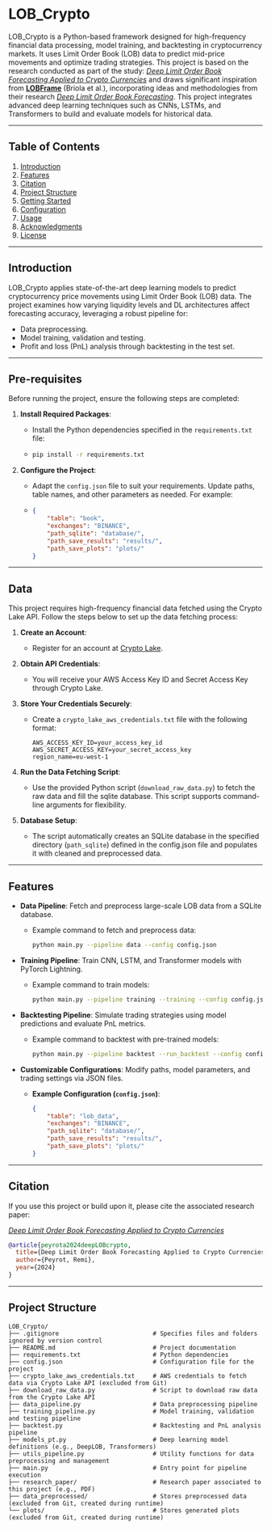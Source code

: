 # LOB_Crypto

LOB_Crypto is a Python-based framework designed for high-frequency financial data processing, model training, and backtesting in cryptocurrency markets. It uses Limit Order Book (LOB) data to predict mid-price movements and optimize trading strategies. 
This project is based on the research conducted as part of the study: [*Deep Limit Order Book Forecasting Applied to Crypto Currencies*](research_papers/Deep_Limit_Order_Book_Forecasting_Applied_to_Crypto_Currencies.pdf) and draws significant inspiration from [**LOBFrame**](https://github.com/FinancialComputingUCL/LOBFrame) (Briola et al.), incorporating ideas and methodologies from their research [*Deep Limit Order Book Forecasting*](https://arxiv.org/abs/2403.09267).
This project integrates advanced deep learning techniques such as CNNs, LSTMs, and Transformers to build and evaluate models for historical data.

---

## Table of Contents
1. [Introduction](#introduction)
2. [Features](#features)
3. [Citation](#citation)
4. [Project Structure](#project-structure)
5. [Getting Started](#getting-started)
6. [Configuration](#configuration)
7. [Usage](#usage)
8. [Acknowledgments](#acknowledgments)
9. [License](#license)

---

## Introduction

LOB_Crypto applies state-of-the-art deep learning models to predict cryptocurrency price movements using Limit Order Book (LOB) data. The project examines how varying liquidity levels and DL architectures affect forecasting accuracy, leveraging a robust pipeline for:
- Data preprocessing.
- Model training, validation and testing.
- Profit and loss (PnL) analysis through backtesting in the test set.

---

## Pre-requisites

Before running the project, ensure the following steps are completed:

1. **Install Required Packages**:
   - Install the Python dependencies specified in the `requirements.txt` file:
   - 
     ```bash
     pip install -r requirements.txt
     ```

2. **Configure the Project**:
   - Adapt the `config.json` file to suit your requirements. Update paths, table names, and other parameters as needed. For example:
   - 
     ```json
     {
         "table": "book",
         "exchanges": "BINANCE",
         "path_sqlite": "database/",
         "path_save_results": "results/",
         "path_save_plots": "plots/"
     }
     ```

---

## Data

This project requires high-frequency financial data fetched using the Crypto Lake API. Follow the steps below to set up the data fetching process:

1. **Create an Account**:
   - Register for an account at [Crypto Lake](https://crypto-lake.com/).

2. **Obtain API Credentials**:
   - You will receive your AWS Access Key ID and Secret Access Key through Crypto Lake.

3. **Store Your Credentials Securely**:
   - Create a `crypto_lake_aws_credentials.txt` file with the following format:
     
     ```
     AWS_ACCESS_KEY_ID=your_access_key_id
     AWS_SECRET_ACCESS_KEY=your_secret_access_key
     region_name=eu-west-1
     ```

4. **Run the Data Fetching Script**:
   - Use the provided Python script (`download_raw_data.py`) to fetch the raw data and fill the sqlite database. This script supports command-line arguments for flexibility.

5. **Database Setup**:
   - The script automatically creates an SQLite database in the specified directory (`path_sqlite`) defined in the config.json file and populates it with cleaned and preprocessed data.


---

## Features

- **Data Pipeline**: Fetch and preprocess large-scale LOB data from a SQLite database.
  - Example command to fetch and preprocess data:
    ```bash
    python main.py --pipeline data --config config.json
    ```

- **Training Pipeline**: Train CNN, LSTM, and Transformer models with PyTorch Lightning.
  - Example command to train models:
    ```bash
    python main.py --pipeline training --training --config config.json
    ```

- **Backtesting Pipeline**: Simulate trading strategies using model predictions and evaluate PnL metrics.
  - Example command to backtest with pre-trained models:
    ```bash
    python main.py --pipeline backtest --run_backtest --config config.json
    ```

- **Customizable Configurations**: Modify paths, model parameters, and trading settings via JSON files.
  - **Example Configuration (`config.json`)**:
    ```json
    {
        "table": "lob_data",
        "exchanges": "BINANCE",
        "path_sqlite": "database/",
        "path_save_results": "results/",
        "path_save_plots": "plots/"
    }
    ```

---

## Citation

If you use this project or build upon it, please cite the associated research paper:

[*Deep Limit Order Book Forecasting Applied to Crypto Currencies*](research_papers/Deep_Limit_Order_Book_Forecasting_Applied_to_Crypto_Currencies.pdf)


```bibtex
@article{peyrota2024deepLOBcrypto,
  title={Deep Limit Order Book Forecasting Applied to Crypto Currencies},
  author={Peyrot, Remi},
  year={2024}
}
```

---

## Project Structure

```
LOB_Crypto/
├── .gitignore                          # Specifies files and folders ignored by version control
├── README.md                           # Project documentation
├── requirements.txt                    # Python dependencies
├── config.json                         # Configuration file for the project
├── crypto_lake_aws_credentials.txt     # AWS credentials to fetch data via Crypto Lake API (excluded from Git)
├── download_raw_data.py                # Script to download raw data from the Crypto Lake API
├── data_pipeline.py                    # Data preprocessing pipeline
├── training_pipeline.py                # Model training, validation and testing pipeline
├── backtest.py                         # Backtesting and PnL analysis pipeline
├── models_pt.py                        # Deep learning model definitions (e.g., DeepLOB, Transformers)
├── utils_pipeline.py                   # Utility functions for data preprocessing and management
├── main.py                             # Entry point for pipeline execution
├── research_paper/                     # Research paper associated to this project (e.g., PDF)
├── data_preprocessed/                  # Stores preprocessed data (excluded from Git, created during runtime)
└── plots/                              # Stores generated plots (excluded from Git, created during runtime)
```







